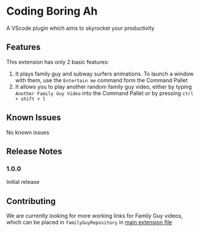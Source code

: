 # Coding Boring Ah

A VScode plugin which aims to skyrocket your productivity

## Features

This extension has only 2 basic features:
1. It plays family guy and subway surfers animations. To launch a window with them, use the `Entertain me` command form the Command Pallet
2. It allows you to play another random family guy video, either by typing `Another Family Guy Video` into the Command Pallet or by pressing `ctrl + shift + l`


## Known Issues

No known issues

## Release Notes

### 1.0.0

Initial release

## Contributing
We are currently looking for more working links for Family Guy videos, which can be placed in `familyGuyRepository` in [main extension file](/src/extension.ts)

